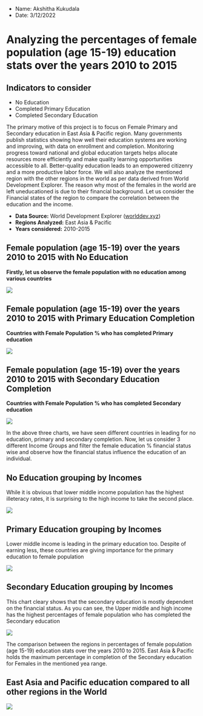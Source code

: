 * Name: Akshitha Kukudala
* Date: 3/12/2022

# Analyzing the percentages of female population (age 15-19) education stats over the years 2010 to 2015 
## Indicators to consider
* No Education
* Completed Primary Education
* Completed Secondary Education

The primary motive of this project is to focus on Female Primary and Secondary education in East Asia & Pacific region. 
Many governments publish statistics showing how well their education systems are working and improving,
with data on enrollment and completion. 
Monitoring progress toward national and global education targets helps allocate resources more efficiently and make quality learning opportunities accessible to all.
Better-quality education leads to an empowered citizenry and a more productive labor force. We will also analyze the mentioned region with the other regions in the world as per data derived from 
World Development Explorer. The reason why most of the females in the world are left uneducationed is due to their financial background. Let us consider the Financial states of the region to compare 
the correlation between the education and the income.

- **Data Source:** World Development Explorer ([worlddev.xyz](https://))
- **Regions Analyzed:** East Asia & Pacific
- **Years considered:** 2010-2015

## Female population (age 15-19) over the years 2010 to 2015 with No Education
**Firstly, let us observe the female population with no education among various countries**

![](https://github.com/akukudala/world_development_explorer/blob/main/charts/no_education.png)

## Female population (age 15-19) over the years 2010 to 2015 with Primary Education Completion
**Countries with Female Population % who has completed Primary education**

![](https://github.com/akukudala/world_development_explorer/blob/main/charts/Primary_education.png)

## Female population (age 15-19) over the years 2010 to 2015 with Secondary Education Completion
**Countries with Female Population % who has completed Secondary education**

![](https://github.com/akukudala/world_development_explorer/blob/main/charts/Secondary_education.png)

In the above three charts, we have seen different countries in leading for no education, primary and secondary completion.
Now, let us consider 3 different Income Groups and filter the female education % financial status wise and observe how the financial status influence the education of an individual.

## No Education grouping by Incomes
<p>
While it is obvious that lower middle income population has the highest illeteracy rates, it is surprising to the high income to take the second place.
</p>

![](https://github.com/akukudala/world_development_explorer/blob/main/charts/lowincome_noedu.png)

## Primary Education grouping by Incomes
<p>
Lower middle income is leading in the primary education too. Despite of earning less, these countries are giving importance for the primary education to female population 
</p>

![](https://github.com/akukudala/world_development_explorer/blob/main/charts/primaryedu_lowincome.png)

## Secondary Education grouping by Incomes
<p>
  This chart cleary shows that the secondary education is mostly dependent on the financial status. As you can see, the Upper middle and high income has the highest percentages of female population who has completed the Secondary education
</p>

![](https://github.com/akukudala/world_development_explorer/blob/main/charts/highincome_secondaryedu.png)


<p>
  The comparison between the regions in percentages of female population (age 15-19) education stats over the years 2010 to 2015. East Asia & Pacific holds the maximum percentage in completion of the Secondary education for Females in the mentioned yea range. 
</p>



## East Asia and Pacific education compared to all other regions in the World


![](https://github.com/akukudala/world_development_explorer/blob/main/charts/seconday_all_regions.png)


